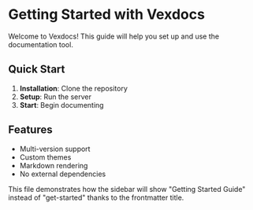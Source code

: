 # Getting Started with Vexdocs

Welcome to Vexdocs! This guide will help you set up and use the documentation tool.

## Quick Start

1. **Installation**: Clone the repository
2. **Setup**: Run the server
3. **Start**: Begin documenting

## Features

- Multi-version support
- Custom themes
- Markdown rendering
- No external dependencies

This file demonstrates how the sidebar will show "Getting Started Guide" instead of "get-started" thanks to the frontmatter title.
